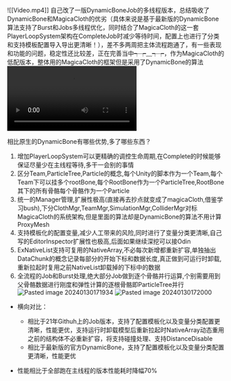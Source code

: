 
![[Video.mp4]]
自己改了一版DynamicBoneJob的多线程版本，总结吸收了DynamicBone和MagicaCloth的优劣（具体来说是基于最新版的DynamicBone算法支持了Burst和Jobs多线程优化，同时结合了MagicaCloth的这一套PlayerLoopSystem架构在CompleteJob时减少等待时间，配置上也进行了分类和支持模板配置导入导出更清晰！），差不多两周把主体流程跑通了，有一些表现和功能的问题，稳定性还比较差，正在完善当中┭┮﹏┭┮，作为MagicaCloth的低配版本，整体用的MagicaCloth的框架但是采用了DynamicBone的算法
![](https://tongpic-1312274798.cos.ap-guangzhou.myqcloud.com/Video.mp4)

相比原生的DynamicBone有哪些优势,多了哪些东西？
1. 增加PlayerLoopSystem可以更精确的调控生命周期,在Complete的时候能够保证尽量少在主线程等待,多干一会别的事情
2. 区分Team,ParticleTree,Particle的概念,每个Unity的脚本作为一个Team,每个Team下可以挂多个rootBone,每个RootBone作为一个ParticleTree,RootBone其下的所有骨骼每个骨骼作为一个Particle
3. 统一的Manager管理,扩展性极高(直接再去抄点就变成了magicaCloth,借鉴学习bush),下分ClothMgr,TeamMgr,SimulationMgr,ColliderMgr对标MagicaCloth的系统架构,但是里面的算法却是DynamicBone的算法不用计算ProxyMesh
4. 支持模板化的配置变量,减少人工带来的风险,同时进行了变量分类更清晰,自己写的EditorInspector扩展性也极高,后面如果继续深挖可以接Odin
5. ExNativeList支持可复用的NativeArray,不必每次新增都重新扩容,单独抽出DataChunk的概念记录每部分的开始下标和数据长度,真正做到可运行时卸载,重新拉起时复用之前NativeList卸载掉的下标中的数据
6. 全流程的Job和Burst处理,绝大部分Job做到逐个骨骼并行运算,个别需要用到父骨骼数据进行刚度和弹性计算的逐根骨骼即ParticleTree并行
![Pasted image 20240130171934](https://tongpic-1312274798.cos.ap-guangzhou.myqcloud.com/Pasted%20image%2020240130171934.png)
![Pasted image 20240130172000](https://tongpic-1312274798.cos.ap-guangzhou.myqcloud.com/Pasted%20image%2020240130172000.png)

- 横向对比：
	- 相比于21年Githuh上的Job版本，支持了配置模板化以及变量分类配置更清晰，性能更优，支持运行时卸载模型后重新拉起时NativeArray动态重用之前的结构体不必重新扩容，将支持碰撞处理、支持DistanceDisable
	- 相比于最新版的官方DynamicBone，支持了配置模板化以及变量分类配置更清晰，性能更优

- 性能相比于全部跑在主线程的版本性能耗时降幅70%

